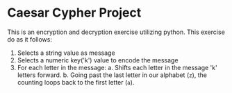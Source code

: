 # Caesar Cypher Project

This is an encryption and decryption exercise utilizing python. This exercise do as it follows:

1. Selects a string value as message
2. Selects a numeric key('k') value to encode the message
3. For each letter in the message:
a. Shifts each letter in the message 'k' letters forward.
b. Going past the last letter in our alphabet (`z`), the counting loops back to
the first letter (`a`).

